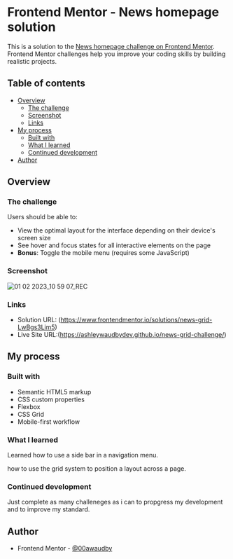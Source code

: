 # Frontend Mentor - News homepage solution

This is a solution to the [News homepage challenge on Frontend Mentor](https://www.frontendmentor.io/challenges/news-homepage-H6SWTa1MFl). Frontend Mentor challenges help you improve your coding skills by building realistic projects. 

## Table of contents

- [Overview](#overview)
  - [The challenge](#the-challenge)
  - [Screenshot](#screenshot)
  - [Links](#links)
- [My process](#my-process)
  - [Built with](#built-with)
  - [What I learned](#what-i-learned)
  - [Continued development](#continued-development)
 - [Author](#author)




## Overview

### The challenge

Users should be able to:

- View the optimal layout for the interface depending on their device's screen size
- See hover and focus states for all interactive elements on the page
- **Bonus**: Toggle the mobile menu (requires some JavaScript)

### Screenshot

![01 02 2023_10 59 07_REC](https://user-images.githubusercontent.com/84845712/216024792-3aeb4d1a-2ec0-47ad-b268-c27eb14c0fdc.png)




### Links

- Solution URL: (https://www.frontendmentor.io/solutions/news-grid-LwBgs3Lim5)
- Live Site URL:(https://ashleywaudbydev.github.io/news-grid-challenge/)

## My process

### Built with

- Semantic HTML5 markup
- CSS custom properties
- Flexbox
- CSS Grid
- Mobile-first workflow



### What I learned

Learned how to use a side bar in a navigation menu. 

how to use the grid system to position a layout across a page. 



### Continued development

Just complete as many challeneges as i can to propgress my development and to improve my standard.



## Author


- Frontend Mentor - [@00awaudby](https://www.frontendmentor.io/profile/00awaudby)




